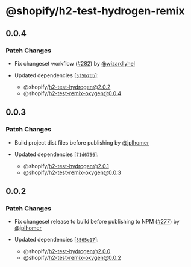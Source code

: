 # @shopify/h2-test-hydrogen-remix

## 0.0.4

### Patch Changes

- Fix changeset workflow ([#282](https://github.com/Shopify/h2/pull/282)) by [@wizardlyhel](https://github.com/wizardlyhel)

- Updated dependencies [[`5f5b7bb`](https://github.com/Shopify/h2/commit/5f5b7bb6120e6b20b9a55f83b1fb4cbb4415aeb5)]:
  - @shopify/h2-test-hydrogen@2.0.2
  - @shopify/h2-test-remix-oxygen@0.0.4

## 0.0.3

### Patch Changes

- Build project dist files before publishing by [@jplhomer](https://github.com/jplhomer)

- Updated dependencies [[`71d6756`](https://github.com/Shopify/h2/commit/71d67565c4ab15f0ba5d1dfcbc64778d64ebc725)]:
  - @shopify/h2-test-hydrogen@2.0.1
  - @shopify/h2-test-remix-oxygen@0.0.3

## 0.0.2

### Patch Changes

- Fix changeset release to build before publishing to NPM ([#277](https://github.com/Shopify/h2/pull/277)) by [@jplhomer](https://github.com/jplhomer)

- Updated dependencies [[`3565c17`](https://github.com/Shopify/h2/commit/3565c17c8bb654c2c40662c8d050e11ceb726f56)]:
  - @shopify/h2-test-hydrogen@2.0.0
  - @shopify/h2-test-remix-oxygen@0.0.2
